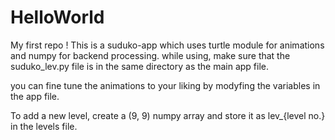 # HelloWorld
My first repo !
This is a suduko-app which uses turtle module for animations and numpy for backend processing.
while using, make sure that the suduko_lev.py file is in the same directory as the main app file.

you can fine tune the animations to your liking by modyfing the variables in the app file.

To add a new level, create a (9, 9) numpy array and store it as lev_{level no.} in the levels file.
